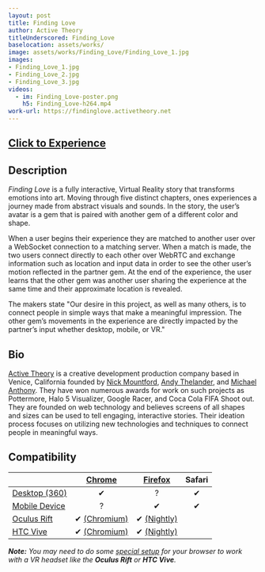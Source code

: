 ```yaml
---
layout: post
title: Finding Love
author: Active Theory
titleUnderscored: Finding_Love
baselocation: assets/works/
image: assets/works/Finding_Love/Finding_Love_1.jpg
images:
- Finding_Love_1.jpg
- Finding_Love_2.jpg
- Finding_Love_3.jpg
videos: 
  - im: Finding_Love-poster.png
    h5: Finding_Love-h264.mp4
work-url: https://findinglove.activetheory.net
---
```


<h2><a href="{{ page.work-url }}" target="_blank" class="button fit special icon fa-play"> Click to Experience</a></h2>

<div class="box" markdown="1">

## Description
*Finding Love* is a fully interactive, Virtual Reality story that transforms emotions into art. Moving through five distinct chapters, ones experiences a journey made from abstract visuals and sounds. In the story, the user’s avatar is a gem that is paired with another gem of a different color and shape.

When a user begins their experience they are matched to another user over a WebSocket connection to a matching server. When a match is made, the two users connect directly to each other over WebRTC and exchange information such as location and input data in order to see the other user’s motion reflected in the partner gem. At the end of the experience, the user learns that the other gem was another user sharing the experience at the same time and their approximate location is revealed.

The makers state "Our desire in this project, as well as many others, is to connect people in simple ways that make a meaningful impression. The other gem’s movements in the experience are directly impacted by the partner’s input whether desktop, mobile, or VR."

## Bio	
[Active Theory](https://activetheory.net/) is a creative development production company based in Venice, California founded by [Nick Mountford](https://twitter.com/nickmountford), [Andy Thelander](https://twitter.com/athlndr), and [Michael Anthony](https://twitter.com/michaeltheory). They have won numerous awards for work on such projects as Pottermore, Halo 5 Visualizer, Google Racer, and Coca Cola FIFA Shoot out. They are founded on web technology and believes screens of all shapes and sizes can be used to tell engaging, interactive stories. Their ideation process focuses on utilizing new technologies and techniques to connect people in meaningful ways.

</div>

<div class="box" markdown="1">

## Compatibility

|                     |[Chrome][2]      |[Firefox][4]     |Safari  
|---------------------|:---------------:|:---------------:|:---------:
|[Desktop (360)][7]   |✔                |?                |✔     
|[Mobile Device][8]   |?                |✔                |✔     
|[Oculus Rift][9]     |✔ [(Chromium)][3]|✔ [(Nightly)][5] |      
|[HTC Vive][10]       |✔ [(Chromium)][3]|✔ [(Nightly)][5] |      

[1]:instructions.html#edge-ins
[2]:instructions.html#chrome-ins 
[3]:instructions.html#chromium-ins 
[4]:instructions.html#firefox-ins 
[5]:instructions.html#firefoxnightly-ins 
[6]:instructions.html#safari-ins 
[7]:instructions.html#desktop-ins
[8]:https://vr.google.com/cardboard/
[9]:https://www.oculus.com/rift/
[10]:https://www.vive.com/
[11]:https://vr.google.com/daydream/
[12]:instructions.html

***Note:** You may need to do some [special setup][12] for your browser to work with a VR headset like the **Oculus Rift** or **HTC Vive**.*

</div>
